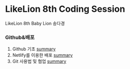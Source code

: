 # LikeLion 8th Coding Session
LikeLion 8th Baby Lion 송다경

### Github&배포

1. Github 기초 [summary](https://github.com/sa11k/LikeLion/blob/master/Github%20%26%20%EB%B0%B0%ED%8F%AC/Github%20%EA%B8%B0%EC%B4%88.md)
2. Netlify를 이용한 배포 [summary]()
3. Git 사용법 및 협업 [summary]()